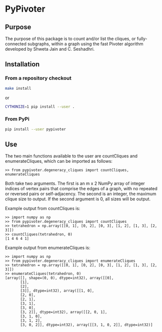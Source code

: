 PyPivoter
=========

Purpose
-------

The purpose of this package is to count and/or list the cliques, or 
fully-connected subgraphs, within a graph using the fast Pivoter 
algorithm developed by Shweta Jain and C. Seshadhri.

Installation
------------

### From a repository checkout

```bash
make install
```
or
```bash
CYTHONIZE=1 pip install --user .
```

### From PyPi

```bash
pip install --user pypivoter
```


Use
---

The two main functions available to the user are countCliques and 
enumerateCliques, which can be imported as follows:

```
>> from pypivoter.degeneracy_cliques import countCliques, enumerateCliques
```

Both take two arguments. The first is an m x 2 NumPy array of 
integer indices of vertex pairs that comprise the edges of a 
graph, with no repeated or reversed pairs or self-adjacency. 
The second is an integer, the maximum clique size to output. 
If the second argument is 0, all sizes will be output.

Example output from countCliques is:

```
>> import numpy as np
>> from pypivoter.degeneracy_cliques import countCliques
>> tetrahedron = np.array([[0, 1], [0, 2], [0, 3], [1, 2], [1, 3], [2, 3]])
>> countCliques(tetrahedron, 0)
[1 4 6 4 1]
```

Example output from enumerateCliques is:
```
>> import numpy as np
>> from pypivoter.degeneracy_cliques import enumerateCliques
>> tetrahedron = np.array([[0, 1], [0, 2], [0, 3], [1, 2], [1, 3], [2, 3]])
>> enumerateCliques(tetrahedron, 0)
[array([], shape=(0, 0), dtype=int32), array([[0],
       [1],
       [2],
       [3]], dtype=int32), array([[1, 0],
       [2, 0],
       [2, 1],
       [3, 1],
       [3, 0],
       [3, 2]], dtype=int32), array([[2, 0, 1],
       [3, 1, 0],
       [3, 1, 2],
       [3, 0, 2]], dtype=int32), array([[3, 1, 0, 2]], dtype=int32)]
```
